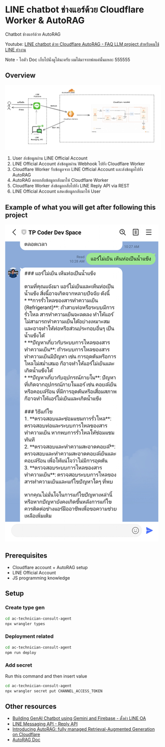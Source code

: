# LINE chatbot ช่างแอร์ด้วย Cloudflare Worker & AutoRAG

Chatbot ช่างแอร์ด้วย AutoRAG

Youtube: [LINE chatbot ด้วย Cloudflare AutoRAG - FAQ LLM project สำหรับคนใช้ LINE ทำงาน](https://youtu.be/ALKNEUiIjw4?si=cpSuY7mqS9RhGqrj)

Note - ไอตัว Doc เก็บไปนั่งดูได้นะครับ ผมได้มาจากพ่อแค่นั้นแหละ 555555

## Overview

![Overall Architecture](./architecture/ช่างแอร์-อาคิเทคเชอร์.jpg)

1. User ส่งข้อมูลผ่าน LINE Official Account
2. LINE Official Account ส่งข้อมูลผ่าน Webhook ไปยัง Cloudflare Worker
3. Cloudflare Worker รับข้อมูลจาก LINE Official Account และส่งข้อมูลไปยัง AutoRAG
4. AutoRAG ตอบกลับข้อมูลกลับมาให้ Cloudflare Worker
5. Cloudflare Worker ส่งข้อมูลกลับไปยัง LINE Reply API via REST
6. LINE Official Account แสดงข้อมูลกลับมาให้ User

## Example of what you will get after following this project

![Example](./ExampleResult.jpg)

## Prerequisites

- Cloudflare account + AutoRAG setup
- LINE Official Account
- JS programming knowledge

## Setup

### Create type gen

```bash
cd ac-technician-consult-agent
npx wrangler types
```

### Deployment related

```bash
cd ac-technician-consult-agent
npm run deploy
```

### Add secret

Run this command and then insert value

```bash
cd ac-technician-consult-agent
npx wrangler secret put CHANNEL_ACCESS_TOKEN
```

## Other resources

- [Building GenAI Chatbot using Gemini and Firebase - ตั้งค่า LINE OA](https://codelab.line.me/codelabs/chatbot-x-gemini/index.html)
- [LINE Messaging API - Reply API](https://developers.line.biz/en/docs/messaging-api/sending-messages/)
- [Introducing AutoRAG: fully managed Retrieval-Augmented Generation on Cloudflare](https://blog.cloudflare.com/introducing-autorag-on-cloudflare/)
- [AutoRAG Doc](https://developers.cloudflare.com/autorag/)